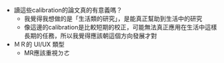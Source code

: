 - 讀這些calibration的論文真的有意義嗎？
	- 我覺得我想做的是「生活類的研究」，是能真正幫助到生活中的研究
	- 像這邊的calibration是比較短期的校正，可能無法真正應用在生活中這樣長期的任務，所以我覺得應該朝這個方向發展才對
- ＭＲ的 UI/UX 類型
	- MR應該重視ㄉㄜ